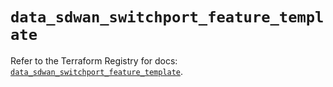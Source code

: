 # `data_sdwan_switchport_feature_template`

Refer to the Terraform Registry for docs: [`data_sdwan_switchport_feature_template`](https://registry.terraform.io/providers/ciscodevnet/sdwan/0.8.0/docs/data-sources/switchport_feature_template).
